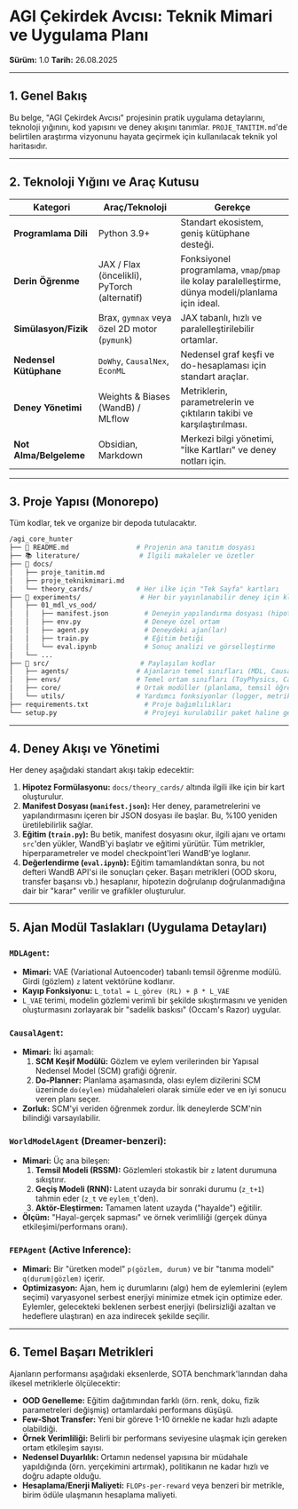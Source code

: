 # AGI Çekirdek Avcısı: Teknik Mimari ve Uygulama Planı

**Sürüm:** 1.0
**Tarih:** 26.08.2025

---

## 1. Genel Bakış

Bu belge, "AGI Çekirdek Avcısı" projesinin pratik uygulama detaylarını, teknoloji yığınını, kod yapısını ve deney akışını tanımlar. `PROJE_TANITIM.md`'de belirtilen araştırma vizyonunu hayata geçirmek için kullanılacak teknik yol haritasıdır.

---

## 2. Teknoloji Yığını ve Araç Kutusu

| Kategori              | Araç/Teknoloji                                 | Gerekçe                                                               |
| --------------------- | ---------------------------------------------- | --------------------------------------------------------------------- |
| **Programlama Dili**  | Python 3.9+                                    | Standart ekosistem, geniş kütüphane desteği.                          |
| **Derin Öğrenme**     | JAX / Flax (öncelikli), PyTorch (alternatif)   | Fonksiyonel programlama, `vmap`/`pmap` ile kolay paralelleştirme, dünya modeli/planlama için ideal. |
| **Simülasyon/Fizik**  | Brax, `gymnax` veya özel 2D motor (`pymunk`)     | JAX tabanlı, hızlı ve paralelleştirilebilir ortamlar.                   |
| **Nedensel Kütüphane** | `DoWhy`, `CausalNex`, `EconML`                 | Nedensel graf keşfi ve do-hesaplaması için standart araçlar.          |
| **Deney Yönetimi**    | Weights & Biases (WandB) / MLflow              | Metriklerin, parametrelerin ve çıktıların takibi ve karşılaştırılması. |
| **Not Alma/Belgeleme**| Obsidian, Markdown                             | Merkezi bilgi yönetimi, "İlke Kartları" ve deney notları için.        |

---

## 3. Proje Yapısı (Monorepo)

Tüm kodlar, tek ve organize bir depoda tutulacaktır.

```bash
/agi_core_hunter
├── 📜 README.md                 # Projenin ana tanıtım dosyası
├── 📚 literature/               # İlgili makaleler ve özetler
├── 📝 docs/
│   ├── proje_tanitim.md
│   ├── proje_teknikmimari.md
│   └── theory_cards/           # Her ilke için "Tek Sayfa" kartları
├── 🔬 experiments/               # Her bir yayınlanabilir deney için klasör
│   ├── 01_mdl_vs_ood/
│   │   ├── manifest.json         # Deneyin yapılandırma dosyası (hipotez, params)
│   │   ├── env.py                # Deneye özel ortam
│   │   ├── agent.py              # Deneydeki ajan(lar)
│   │   ├── train.py              # Eğitim betiği
│   │   └── eval.ipynb            # Sonuç analizi ve görselleştirme
│   └── ...
├── 🧠 src/                       # Paylaşılan kodlar
│   ├── agents/                 # Ajanların temel sınıfları (MDL, Causal, FEP...)
│   ├── envs/                   # Temel ortam sınıfları (ToyPhysics, CausalGraphGen)
│   ├── core/                   # Ortak modüller (planlama, temsil öğrenme vb.)
│   └── utils/                  # Yardımcı fonksiyonlar (logger, metrikler)
├── requirements.txt              # Proje bağımlılıkları
└── setup.py                      # Projeyi kurulabilir paket haline getirmek için
```

---

## 4. Deney Akışı ve Yönetimi

Her deney aşağıdaki standart akışı takip edecektir:

1. **Hipotez Formülasyonu:** `docs/theory_cards/` altında ilgili ilke için bir kart oluşturulur.
2. **Manifest Dosyası (`manifest.json`):** Her deney, parametrelerini ve yapılandırmasını içeren bir JSON dosyası ile başlar. Bu, %100 yeniden üretilebilirlik sağlar.
3. **Eğitim (`train.py`):** Bu betik, manifest dosyasını okur, ilgili ajanı ve ortamı `src`'den yükler, WandB'yi başlatır ve eğitimi yürütür. Tüm metrikler, hiperparametreler ve model checkpoint'leri WandB'ye loglanır.
4. **Değerlendirme (`eval.ipynb`):** Eğitim tamamlandıktan sonra, bu not defteri WandB API'si ile sonuçları çeker. Başarı metrikleri (OOD skoru, transfer başarısı vb.) hesaplanır, hipotezin doğrulanıp doğrulanmadığına dair bir "karar" verilir ve grafikler oluşturulur.

---

## 5. Ajan Modül Taslakları (Uygulama Detayları)

### `MDLAgent`:
- **Mimari:** VAE (Variational Autoencoder) tabanlı temsil öğrenme modülü. Girdi (gözlem) `z` latent vektörüne kodlanır.
- **Kayıp Fonksiyonu:** `L_total = L_görev (RL) + β * L_VAE`
- `L_VAE` terimi, modelin gözlemi verimli bir şekilde sıkıştırmasını ve yeniden oluşturmasını zorlayarak bir "sadelik baskısı" (Occam's Razor) uygular.

### `CausalAgent`:
- **Mimari:** İki aşamalı:
  1. **SCM Keşif Modülü:** Gözlem ve eylem verilerinden bir Yapısal Nedensel Model (SCM) grafiği öğrenir.
  2. **Do-Planner:** Planlama aşamasında, olası eylem dizilerini SCM üzerinde `do(eylem)` müdahaleleri olarak simüle eder ve en iyi sonucu veren planı seçer.
- **Zorluk:** SCM'yi veriden öğrenmek zordur. İlk deneylerde SCM'nin bilindiği varsayılabilir.

### `WorldModelAgent` (Dreamer-benzeri):
- **Mimari:** Üç ana bileşen:
  1. **Temsil Modeli (RSSM):** Gözlemleri stokastik bir `z` latent durumuna sıkıştırır.
  2. **Geçiş Modeli (RNN):** Latent uzayda bir sonraki durumu (`z_t+1`) tahmin eder (`z_t` ve `eylem_t`'den).
  3. **Aktör-Eleştirmen:** Tamamen latent uzayda ("hayalde") eğitilir.
- **Ölçüm:** "Hayal-gerçek sapması" ve örnek verimliliği (gerçek dünya etkileşimi/performans oranı).

### `FEPAgent` (Active Inference):
- **Mimari:** Bir "üretken model" `p(gözlem, durum)` ve bir "tanıma modeli" `q(durum|gözlem)` içerir.
- **Optimizasyon:** Ajan, hem iç durumlarını (algı) hem de eylemlerini (eylem seçimi) varyasyonel serbest enerjiyi minimize etmek için optimize eder. Eylemler, gelecekteki beklenen serbest enerjiyi (belirsizliği azaltan ve hedeflere ulaştıran) en aza indirecek şekilde seçilir.

---

## 6. Temel Başarı Metrikleri

Ajanların performansı aşağıdaki eksenlerde, SOTA benchmark'larından daha ilkesel metriklerle ölçülecektir:

- **OOD Genelleme:** Eğitim dağıtımından farklı (örn. renk, doku, fizik parametreleri değişmiş) ortamlardaki performans düşüşü.
- **Few-Shot Transfer:** Yeni bir göreve 1-10 örnekle ne kadar hızlı adapte olabildiği.
- **Örnek Verimliliği:** Belirli bir performans seviyesine ulaşmak için gereken ortam etkileşim sayısı.
- **Nedensel Duyarlılık:** Ortamın nedensel yapısına bir müdahale yapıldığında (örn. yerçekimini artırmak), politikanın ne kadar hızlı ve doğru adapte olduğu.
- **Hesaplama/Enerji Maliyeti:** `FLOPs-per-reward` veya benzeri bir metrikle, birim ödüle ulaşmanın hesaplama maliyeti.
